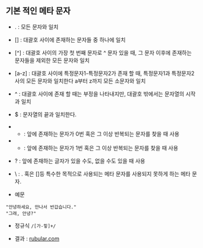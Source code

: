 ## 기본 적인 메타 문자
- .   : 모든 문자와 일치
- []  : 대괄호 사이에 존재하는 문자들 중 하나에 일치
- [^] : 대괄호 사이의 가장 첫 번째 문자로 ^ 문자 있을 때, 그 문자 이후에 존재하는 문자들을 제외한 모든 문자와 일치
- [a-z] : 대괄호 사이에 특정문자1-특정문자2가 존재 할 때, 특정문자1과 특정문자2사의 모든 문자와 일치한다 a부터 z까지 모든 소문자와 일치
- ^  : 대괄호 사이에 존재 할 때는 부정을 나타내지만, 대괄호 밖에서는 문자열의 시작과 일치
- $  : 문자열의 끝과 일치한다.
- *  : 앞에 존재하는 문자가 0번 혹은 그 이상 반복되는 문자를 찾을 때 사용
- +  : 앞에 존재하는 문자가 1번 혹은 그 이상 반복되는 문자를 찾을 때 사용
- ?  : 앞에 존재하는 글자가 있을 수도, 없을 수도 있을 때 사용
- \  : . 혹은 []등 특수한 목적으로 사용되는 메타 문자를 사용되지 못하게 하는 메타 문자. 

- 예문
```
"안녕하세요, 만나서 반갑습니다."
"그래, 안녕?"
```

- 정규식
`/[가-힣]+/`

- 결과 : [rubular.com](http://rubular.com/r/iwUTQOIMuN)
